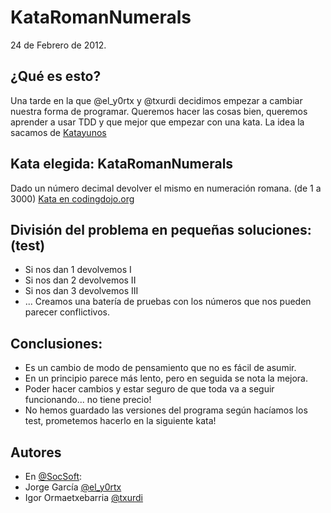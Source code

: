 KataRomanNumerals
=================
24 de Febrero de 2012.


## ¿Qué es esto?
Una tarde en la que @el_y0rtx y @txurdi decidimos empezar a cambiar nuestra forma de programar. Queremos hacer las cosas bien, 
queremos aprender a usar TDD y que mejor que empezar con una kata. La idea la sacamos de [Katayunos](http://katayunos.com/)

## Kata elegida: KataRomanNumerals
Dado un número decimal devolver el mismo en numeración romana. (de 1 a 3000)
[Kata en codingdojo.org](http://codingdojo.org/cgi-bin/wiki.pl?KataRomanNumerals)

## División del problema en pequeñas soluciones: (test)
- Si nos dan 1 devolvemos I
- Si nos dan 2 devolvemos II
- Si nos dan 3 devolvemos III
- ...
Creamos una batería de pruebas con los números que nos pueden parecer conflictivos.

## Conclusiones:
- Es un cambio de modo de pensamiento que no es fácil de asumir.
- En un principio parece más lento, pero en seguida se nota la mejora.
- Poder hacer cambios y estar seguro de que toda va a seguir funcionando... no tiene precio!
- No hemos guardado las versiones del programa según hacíamos los test, prometemos hacerlo en la siguiente kata!

## Autores
- En [@SocSoft](http://twitter.com/SocSoft):
- Jorge García [@el_y0rtx](http://twitter.com/el_y0rtx)
- Igor Ormaetxebarria [@txurdi](http://twitter.com/txurdi)





